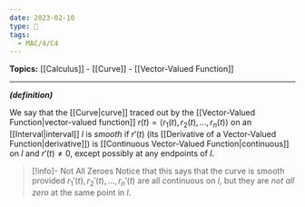 ```yaml
---
date: 2023-02-10
type: 🧠
tags:
  - MAC/4/C4
---
```


**Topics:** [[Calculus]] - [[Curve]] - [[Vector-Valued Function]]

---

_**(definition)**_

We say that the [[Curve|curve]] traced out by the [[Vector-Valued Function|vector-valued function]] $r(t) = \langle r_1(t), r_2(t), \dots, r_n(t) \rangle$ on an [[Interval|interval]] $l$ is _smooth_ if $r'(t)$ (its [[Derivative of a Vector-Valued Function|derivative]]) is [[Continuous Vector-Valued Function|continuous]] on $l$ and $r'(t) \neq 0$, except possibly at any endpoints of $l$.

> [!info]- Not All Zeroes
> Notice that this says that the curve is smooth provided $r_1'(t), r_2'(t), \dots, r_n'(t)$ are all continuous on $l$, but they are _not all zero_ at the same point in $l$.
